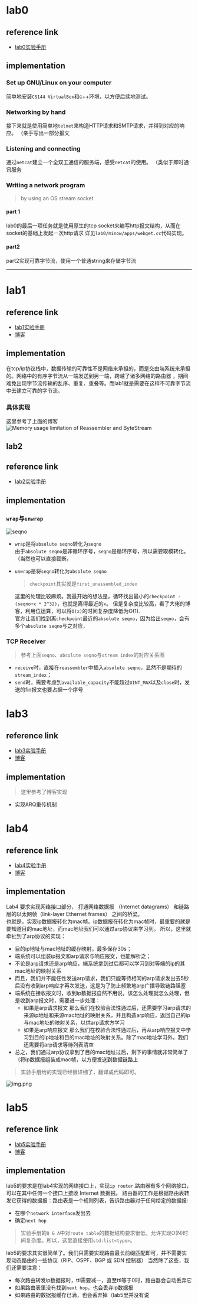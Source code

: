 # lab0

## reference link

- [lab0实验手册](https://cs144.github.io/assignments/check0.pdf)

## implementation

### Set up GNU/Linux on your computer

简单地安装`CS144 VirtualBox`和c++环境，以方便后续地测试。

### Networking by hand

接下来就是使用简单地`telnet`来构造HTTP请求和SMTP请求，并得到对应的响应。
（亲手写出一部分报文

### Listening and connecting

通过`netcat`建立一个全双工通信的服务端，感受`netcat`的使用。
（类似于即时通讯服务

### Writing a network program

> by using an OS stream socket

#### part 1

lab0的最后一项任务就是使用原生的tcp socket来编写http报文结构，从而在socket的基础上发起一次http请求
详见`lab0/minow/apps/webget.cc`代码实现。

#### part2

part2实现可靠字节流，使用一个普通string来存储字节流
***

# lab1

## reference link

- [lab1实验手册](https://cs144.github.io/assignments/check1.pdf)
- [博客](https://hangx-ma.github.io/2023/05/14/cs144-lab1.html)

## implementation

在tcp/ip协议栈中，数据传输的可靠性不是网络来承担的，而是交由端系统来承担的。网络中的有序字节流从一端发送到另一端，跨越了诸多网络的路由器
，期间难免出现字节流传输的乱序、重复、重叠等。而lab1就是需要在这样不可靠字节流中去建立可靠的字节流。

### 具体实现

这里参考了上面的博客<br>
![Memory usage limitation of Reassembler and ByteStream](static/img-unassembled.png)

## lab2

## reference link

- [lab2实验手册](https://cs144.github.io/assignments/check2.pdf)

## implementation

### `wrap`与`unwrap`

![seqno](static/img-seqno.png)

- `wrap`是将`absolute seqno`转化为`seqno` <br>
  由于`absolute seqno`是非循环序号，`seqno`是循环序号，所以需要取模转化。（当然也可以直接截断。

- `unwrap`是将`seqno`转化为`absolute seqno` <br>
  > `checkpoint`其实就是`first_unassembled_index`

  这里的处理比较麻烦。我最开始的想法是，循环找出最小的`checkpoint - (seqno+x * 2^32)`，也就是离得最近的`x`。
  但是复杂度比较高，看了大佬的博客，利用位运算，可以将`O(x)`的时间复杂度降低为O(1). <br>
  官方让我们找到离`checkpoint`最近的`absolute seqno`，因为给出`seqno`，会有多个`absolute seqno`与之对应，

### TCP Receiver

> 参考上面`seqno`、`absolute seqno`与`stream index`的对应关系图

- `receive`时，直接在`reassembler`中插入`absolute seqno`，显然不是期待的`stream_index`；
- `send`时，需要考虑到`available_capacity`不能超过`UINT_MAX`以及`close`时，发送的fin报文也要占据一个序号

# lab3

## reference link

- [lab3实验手册](https://cs144.github.io/assignments/check3.pdf)
- [博客](https://hangx-ma.github.io/2023/05/24/cs144-lab3.html)

## implementation

> 这里参考了博客实现

- 实现ARQ重传机制

# lab4

## reference link

- [lab4实验手册](https://cs144.github.io/assignments/check4.pdf)
- [博客](https://hangx-ma.github.io/2023/05/27/cs144-lab4.html)

## implementation

Lab4 要求实现网络接口部分， 打通网络数据报 （Internet datagrams） 和链路层的以太网帧（link-layer Ethernet frames）
之间的桥梁。<br/>
也就是，实现ip数据报转化为mac帧。ip数据报在转化为mac帧时，最重要的就是要知道目的mac地址，而mac地址我们可以通过arp协议来学习到。
所以，这里就牵扯到了arp协议的实现：

- 目的ip地址与mac地址的缓存映射。最多保存30s；
- 端系统可以组装ip报文和arp请求与响应报文，也能解析之；
- 不论是arp请求还是arp响应，端系统拿到过后都可以学习到对等端的ip的其mac地址的映射关系
- 而且，我们并不能任性发送arp请求，我们只能等待相同的arp请求发出去5秒后没有收到arp响应才再次发送，这是为了防止频繁地arp广播导致链路阻塞
- 端系统在接收报文时，收到ip数据报自然不用说，该怎么处理就怎么处理，但是收到arp报文时，需要进一步处理：
    - 如果是arp请求报文
      那么我们在校验合法性通过后，还需要学习arp请求的来源ip地址和来源mac地址的映射关系，并且构造arp响应，返回自己的ip与mac地址的映射关系，以供arp请求方学习
    - 如果是arp响应报文
      那么我们在校验合法性通过后，再从arp响应报文中学习到目的ip地址和目的mac地址的映射关系。除了mac地址学习外，我们还需要将arp请求等待列表清空
- 总之，我们通过arp协议拿到了目的mac地址过后，剩下的事情就非常简单了（将ip数据报组装成mac帧，以方便发送到数据链路上

> 实验手册给的实现已经很详细了，翻译成代码即可。

![img.png](static/img-lab4-network-interface.png)

# lab5

## reference link

- [lab5实验手册](https://cs144.github.io/assignments/check5.pdf)
- [博客](https://hangx-ma.github.io/2023/05/30/cs144-lab5.html)

## implementation

lab5的要求是在lab4实现的网络接口上，实现`ip router`.路由器有多个网络接口，可以在其中任何一个接口上接收 Internet 数据报。
路由器的工作是根据路由表转发它获得的数据报：路由表是一个规则列表，告诉路由器对于任何给定的数据报:

- 在哪个`network interface`发出去
- 确定`next hop`

> 实验手册的`Q & A`中对`route table`的数据结构要求很低，允许实现O(N)时间复杂度。所以，这里直接使用`std:list<type>`。

lab5的要求其实很简单了。我们只需要实现路由最长前缀匹配即可，并不需要实现动态路由的一些协议（RIP、OSPF、BGP 或 SDN 控制器）
当然除了这些，我们还需要注意：

- 每次路由转发ip数据报时，ttl需要减一，直至ttl等于0时，路由器会自动丢弃它
- 如果路由表里没有找到`next hop`，也会丢弃ip数据报
- 如果路由的数据报缓存已满，也会丢弃掉（lab5里并没有说

